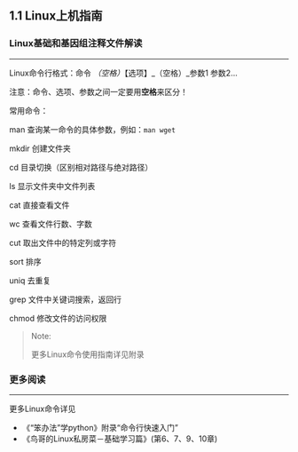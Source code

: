 ## 1.1 Linux上机指南

### Linux基础和基因组注释文件解读

------

Linux命令行格式：命令 _（空格）_【选项】_（空格）_参数1 参数2...

注意：命令、选项、参数之间一定要用**空格**来区分！

常用命令：

man 查询某一命令的具体参数，例如：`man wget`

mkdir 创建文件夹

cd 目录切换（区别相对路径与绝对路径）

ls 显示文件夹中文件列表

cat 直接查看文件

wc 查看文件行数、字数

cut 取出文件中的特定列或字符

sort 排序

uniq 去重复

grep 文件中关键词搜索，返回行

chmod 修改文件的访问权限

> Note:
>
> 更多Linux命令使用指南详见附录

### 更多阅读

------

更多Linux命令详见

* 《“笨办法”学python》附录“命令行快速入门”
* 《鸟哥的Linux私房菜－基础学习篇》\(第6、7、9、10章\)
